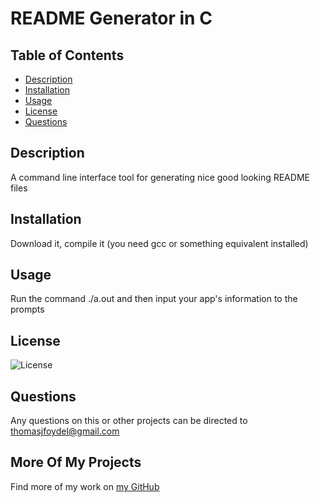 # README Generator in C

## Table of Contents

- [Description](#Description)
- [Installation](#Installation)
- [Usage](#Usage)
- [License](#License)
- [Questions](#Questions)

## Description

A command line interface tool for generating nice good looking README files

## Installation

Download it, compile it (you need gcc or something equivalent installed)

## Usage

Run the command ./a.out and then input your app's information to the prompts

## License

![License](https://img.shields.io/badge/license-Apache%202.0-blue)

## Questions

Any questions on this or other projects can be directed to thomasjfoydel@gmail.com

## More Of My Projects

Find more of my work on [my GitHub](https://github.com/thomasfoydel)
